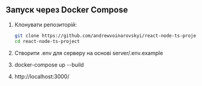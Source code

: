 ## Запуск через Docker Compose

1. Клонувати репозиторій:

   ```bash
   git clone https://github.com/andrewvoinarovskyi/react-node-ts-project.git
   cd react-node-ts-project

   ```

2. Створити .env для серверу на основі server/.env.example

3. docker-compose up --build

4. http://localhost:3000/
